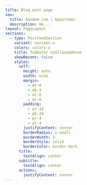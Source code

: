 ```yaml
---
title: Blog post page
seo:
  title: Random cím | Appartman
  description: He...
layout: PageLayout
sections:
  - type: PostFeedSection
    variant: variant-a
    colors: colors-a
    title: Tudástár szállásadóknak
    showRecent: false
    styles:
      self:
        height: auto
        width: wide
        margin:
          - mt-0
          - mb-3
          - ml-0
          - mr-0
        padding:
          - pt-14
          - pb-24
          - pr-4
          - pl-4
        justifyContent: center
        borderRadius: x-small
        borderWidth: 3
        borderStyle: solid
        borderColor: border-dark
      title:
        textAlign: center
      subtitle:
        textAlign: center
      actions:
        justifyContent: center
---
```

